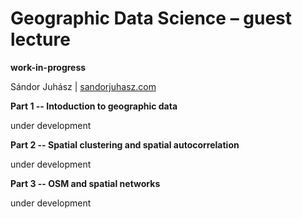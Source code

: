 # Geographic Data Science – guest lecture

**work-in-progress**

Sándor Juhász | [sandorjuhasz.com](sandorjuhasz.com)

**Part 1 -- Intoduction to geographic data**

under development

**Part 2 -- Spatial clustering and spatial autocorrelation**

under development

**Part 3 -- OSM and spatial networks**

under development
